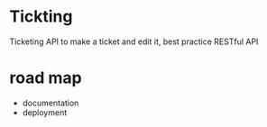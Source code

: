 # Tickting
Ticketing API to make a ticket and edit it, best practice RESTful API
# road map
- documentation
- deployment

